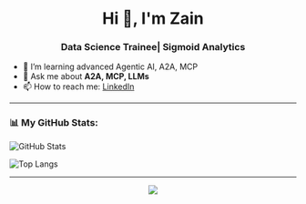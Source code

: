 <h1 align="center">Hi 👋, I'm Zain</h1>
<h3 align="center">Data Science Trainee| Sigmoid Analytics</h3>

- 🌱 I’m learning advanced Agentic AI, A2A, MCP
- 💬 Ask me about **A2A, MCP, LLMs**
- 📫 How to reach me: [LinkedIn](https://linkedin.com/in/mohdzain98)

---

### 📊 My GitHub Stats:

![GitHub Stats](https://github-readme-stats.vercel.app/api?username=zain-sigmoid&show_icons=true&theme=compact)

![Top Langs](https://github-readme-stats.vercel.app/api/top-langs/?username=zain-sigmoid&layout=compact)

---

<p align="center">
  <img src="https://github-readme-streak-stats.herokuapp.com/?user=mohdzain98&theme=default" />
</p>
